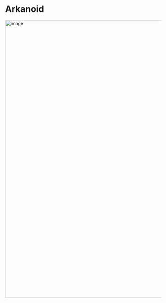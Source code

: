 # Arkanoid

<img width="897" alt="image" src="https://github.com/MateuszGozdzik/Arkanoid/assets/68371896/5486cdcf-44af-49ff-8d63-4c8618bc6fbd">
